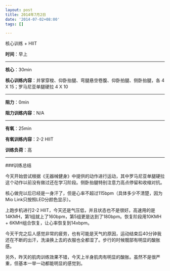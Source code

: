 ```yaml
---
layout: post
title: 2014年7月2日
date: '2014-07-02+08:00'
tags: [] 

---
```

核心训练 + HIIT

**时间**：早上

---

**核心**：30min

**核心训练内容**：并掌穿梭、仰卧抬腿、弯腿悬空卷腹、仰卧拍腿、侧卧抬腿，各 4 X 15；罗马尼亚单腿硬拉 4 X 10

---

**阻力**：0min

**阻力训练内容**：N/A

---

**有氧**：25min

**有氧训练内容**：2-2 HIIT

**训练负荷**：高

---

###训练总结

今天开始尝试根据《无器械健身》中提供的动作进行运动，其中罗马尼亚单腿硬拉这个动作以前没有做过还在学习阶段。侧卧抬腿特别注意力高点停留和收缩对抗。

核心做完以后已经是一身汗了，但是心率不超过115bpm（具体多少不清楚，因为Mio Link只按照LED分颜色显示）。

上跑步机进行2-2 HIIT，今天还是气压低，并且状态也不是很好。高速用的是14KMH，第1组就上了160bpm，第5组更是达到了180bpm。恢复阶段用10KMH + 6KMH组合恢复，让心率恢复到14xbpm。

今天干完之后人感觉非常的疲劳，也有可能是天气的原因，运动结束后40分钟我还在不断的出汗，洗澡换上去的衣服也全都湿了。步行的时候髋部有明显的酸胀感。

另外，昨天的肌肉训练效果不错，今天上半身肌肉有明显的酸胀。虽然不是很严重，但基本一举一动都能明显的感觉到。
